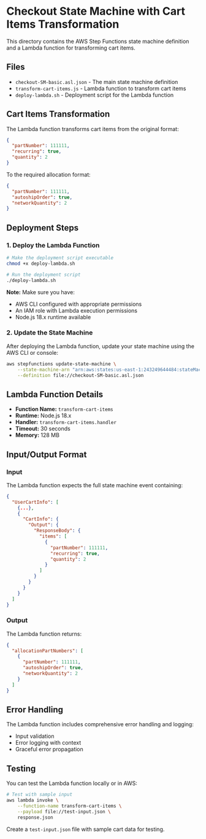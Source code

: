 # Checkout State Machine with Cart Items Transformation

This directory contains the AWS Step Functions state machine definition and a Lambda function for transforming cart items.

## Files

- `checkout-SM-basic.asl.json` - The main state machine definition
- `transform-cart-items.js` - Lambda function to transform cart items
- `deploy-lambda.sh` - Deployment script for the Lambda function

## Cart Items Transformation

The Lambda function transforms cart items from the original format:
```json
{
  "partNumber": 111111,
  "recurring": true,
  "quantity": 2
}
```

To the required allocation format:
```json
{
  "partNumber": 111111,
  "autoshipOrder": true,
  "networkQuantity": 2
}
```

## Deployment Steps

### 1. Deploy the Lambda Function

```bash
# Make the deployment script executable
chmod +x deploy-lambda.sh

# Run the deployment script
./deploy-lambda.sh
```

**Note:** Make sure you have:
- AWS CLI configured with appropriate permissions
- An IAM role with Lambda execution permissions
- Node.js 18.x runtime available

### 2. Update the State Machine

After deploying the Lambda function, update your state machine using the AWS CLI or console:

```bash
aws stepfunctions update-state-machine \
    --state-machine-arn "arn:aws:states:us-east-1:243249644484:stateMachine:checkout-sm-basic" \
    --definition file://checkout-SM-basic.asl.json
```

## Lambda Function Details

- **Function Name:** `transform-cart-items`
- **Runtime:** Node.js 18.x
- **Handler:** `transform-cart-items.handler`
- **Timeout:** 30 seconds
- **Memory:** 128 MB

## Input/Output Format

### Input
The Lambda function expects the full state machine event containing:
```json
{
  "UserCartInfo": [
    {...},
    {
      "CartInfo": {
        "Output": {
          "ResponseBody": {
            "items": [
              {
                "partNumber": 111111,
                "recurring": true,
                "quantity": 2
              }
            ]
          }
        }
      }
    }
  ]
}
```

### Output
The Lambda function returns:
```json
{
  "allocationPartNumbers": [
    {
      "partNumber": 111111,
      "autoshipOrder": true,
      "networkQuantity": 2
    }
  ]
}
```

## Error Handling

The Lambda function includes comprehensive error handling and logging:
- Input validation
- Error logging with context
- Graceful error propagation

## Testing

You can test the Lambda function locally or in AWS:

```bash
# Test with sample input
aws lambda invoke \
    --function-name transform-cart-items \
    --payload file://test-input.json \
    response.json
```

Create a `test-input.json` file with sample cart data for testing. 